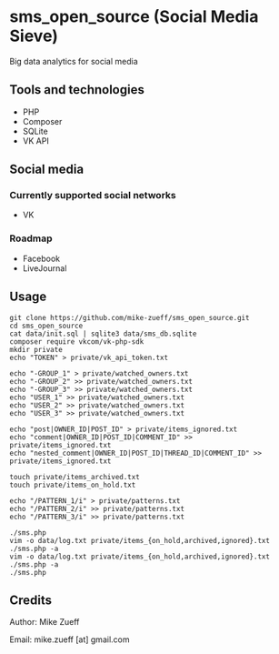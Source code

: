 # sms_open_source (Social Media Sieve)
Big data analytics for social media

## Tools and technologies
- PHP
- Composer
- SQLite
- VK API

## Social media

### Currently supported social networks
- VK

### Roadmap
- Facebook
- LiveJournal

## Usage
```
git clone https://github.com/mike-zueff/sms_open_source.git
cd sms_open_source
cat data/init.sql | sqlite3 data/sms_db.sqlite
composer require vkcom/vk-php-sdk
mkdir private
echo "TOKEN" > private/vk_api_token.txt

echo "-GROUP_1" > private/watched_owners.txt
echo "-GROUP_2" >> private/watched_owners.txt
echo "-GROUP_3" >> private/watched_owners.txt
echo "USER_1" >> private/watched_owners.txt
echo "USER_2" >> private/watched_owners.txt
echo "USER_3" >> private/watched_owners.txt

echo "post|OWNER_ID|POST_ID" > private/items_ignored.txt
echo "comment|OWNER_ID|POST_ID|COMMENT_ID" >> private/items_ignored.txt
echo "nested_comment|OWNER_ID|POST_ID|THREAD_ID|COMMENT_ID" >> private/items_ignored.txt

touch private/items_archived.txt
touch private/items_on_hold.txt

echo "/PATTERN_1/i" > private/patterns.txt
echo "/PATTERN_2/i" >> private/patterns.txt
echo "/PATTERN_3/i" >> private/patterns.txt

./sms.php
vim -o data/log.txt private/items_{on_hold,archived,ignored}.txt
./sms.php -a
vim -o data/log.txt private/items_{on_hold,archived,ignored}.txt
./sms.php -a
./sms.php
```

## Credits
Author: Mike Zueff

Email: mike.zueff [at] gmail.com
